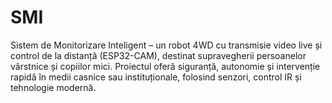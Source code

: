 # SMI
Sistem de Monitorizare Inteligent – un robot 4WD cu transmisie video live și control de la distanță (ESP32-CAM), destinat supravegherii persoanelor vârstnice și copiilor mici. Proiectul oferă siguranță, autonomie și intervenție rapidă în medii casnice sau instituționale, folosind senzori, control IR și tehnologie modernă.
